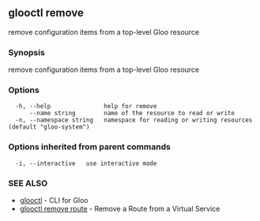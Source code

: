 ## glooctl remove

remove configuration items from a top-level Gloo resource

### Synopsis

remove configuration items from a top-level Gloo resource

### Options

```
  -h, --help               help for remove
      --name string        name of the resource to read or write
  -n, --namespace string   namespace for reading or writing resources (default "gloo-system")
```

### Options inherited from parent commands

```
  -i, --interactive   use interactive mode
```

### SEE ALSO

* [glooctl](glooctl.md)	 - CLI for Gloo
* [glooctl remove route](glooctl_remove_route.md)	 - Remove a Route from a Virtual Service

